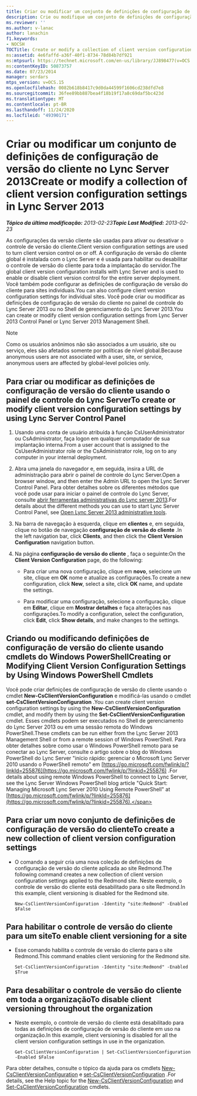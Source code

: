 ```yaml
---
title: Criar ou modificar um conjunto de definições de configuração de versão do cliente
description: Crie ou modifique um conjunto de definições de configuração de versão do cliente.
ms.reviewer: ''
ms.author: v-lanac
author: lanachin
f1.keywords:
- NOCSH
TOCTitle: Create or modify a collection of client version configuration settings
ms:assetid: 4e6faffd-a36f-40f1-8734-78d84b7df921
ms:mtpsurl: https://technet.microsoft.com/en-us/library/JJ898477(v=OCS.15)
ms:contentKeyID: 50873757
ms.date: 07/23/2014
manager: serdars
mtps_version: v=OCS.15
ms.openlocfilehash: 0082b618b8417c9d0da44599f1606cd238dfd7e8
ms.sourcegitcommit: 36fee89bb887bea4f18b19f17a8c69daf5bc423d
ms.translationtype: MT
ms.contentlocale: pt-BR
ms.lasthandoff: 11/24/2020
ms.locfileid: "49390171"
---
```

# <a name="create-or-modify-a-collection-of-client-version-configuration-settings-in-lync-server-2013"></a><span data-ttu-id="37d91-103">Criar ou modificar um conjunto de definições de configuração de versão do cliente no Lync Server 2013</span><span class="sxs-lookup"><span data-stu-id="37d91-103">Create or modify a collection of client version configuration settings in Lync Server 2013</span></span>

<div data-xmlns="http://www.w3.org/1999/xhtml">

<div class="topic" data-xmlns="http://www.w3.org/1999/xhtml" data-msxsl="urn:schemas-microsoft-com:xslt" data-cs="https://msdn.microsoft.com/">

<div data-asp="https://msdn2.microsoft.com/asp">



</div>

<div id="mainSection">

<div id="mainBody"><span data-ttu-id="37d91-104">

<span> </span></span><span class="sxs-lookup"><span data-stu-id="37d91-104">

<span> </span></span></span>

<span data-ttu-id="37d91-105">_**Tópico da última modificação:** 2013-02-23_</span><span class="sxs-lookup"><span data-stu-id="37d91-105">_**Topic Last Modified:** 2013-02-23_</span></span>

<span data-ttu-id="37d91-106">As configurações da versão cliente são usadas para ativar ou desativar o controle de versão do cliente.</span><span class="sxs-lookup"><span data-stu-id="37d91-106">Client version configuration settings are used to turn client version control on or off.</span></span> <span data-ttu-id="37d91-107">A configuração de versão do cliente global é instalada com o Lync Server e é usada para habilitar ou desabilitar o controle de versão do cliente para toda a implantação do servidor.</span><span class="sxs-lookup"><span data-stu-id="37d91-107">The global client version configuration installs with Lync Server and is used to enable or disable client version control for the entire server deployment.</span></span> <span data-ttu-id="37d91-108">Você também pode configurar as definições de configuração de versão do cliente para sites individuais.</span><span class="sxs-lookup"><span data-stu-id="37d91-108">You can also configure client version configuration settings for individual sites.</span></span> <span data-ttu-id="37d91-109">Você pode criar ou modificar as definições de configuração de versão do cliente no painel de controle do Lync Server 2013 ou no Shell de gerenciamento do Lync Server 2013.</span><span class="sxs-lookup"><span data-stu-id="37d91-109">You can create or modify client version configuration settings from Lync Server 2013 Control Panel or Lync Server 2013 Management Shell.</span></span>

<div>


> [!NOTE]
> <span data-ttu-id="37d91-110">Como os usuários anônimos não são associados a um usuário, site ou serviço, eles são afetados somente por políticas de nível global.</span><span class="sxs-lookup"><span data-stu-id="37d91-110">Because anonymous users are not associated with a user, site, or service, anonymous users are affected by global-level policies only.</span></span>



</div>

<div>

## <a name="to-create-or-modify-client-version-configuration-settings-by-using-lync-server-control-panel"></a><span data-ttu-id="37d91-111">Para criar ou modificar as definições de configuração de versão do cliente usando o painel de controle do Lync Server</span><span class="sxs-lookup"><span data-stu-id="37d91-111">To create or modify client version configuration settings by using Lync Server Control Panel</span></span>

1.  <span data-ttu-id="37d91-112">Usando uma conta de usuário atribuída à função CsUserAdministrator ou CsAdministrator, faça logon em qualquer computador de sua implantação interna.</span><span class="sxs-lookup"><span data-stu-id="37d91-112">From a user account that is assigned to the CsUserAdministrator role or the CsAdministrator role, log on to any computer in your internal deployment.</span></span>

2.  <span data-ttu-id="37d91-113">Abra uma janela do navegador e, em seguida, insira a URL de administração para abrir o painel de controle do Lync Server.</span><span class="sxs-lookup"><span data-stu-id="37d91-113">Open a browser window, and then enter the Admin URL to open the Lync Server Control Panel.</span></span> <span data-ttu-id="37d91-114">Para obter detalhes sobre os diferentes métodos que você pode usar para iniciar o painel de controle do Lync Server, consulte [abrir ferramentas administrativas do Lync server 2013](lync-server-2013-open-lync-server-administrative-tools.md).</span><span class="sxs-lookup"><span data-stu-id="37d91-114">For details about the different methods you can use to start Lync Server Control Panel, see [Open Lync Server 2013 administrative tools](lync-server-2013-open-lync-server-administrative-tools.md).</span></span>

3.  <span data-ttu-id="37d91-115">Na barra de navegação à esquerda, clique em **clientes** e, em seguida, clique no botão de navegação **configuração de versão do cliente** .</span><span class="sxs-lookup"><span data-stu-id="37d91-115">In the left navigation bar, click **Clients**, and then click the **Client Version Configuration** navigation button.</span></span>

4.  <span data-ttu-id="37d91-116">Na página **configuração de versão do cliente** , faça o seguinte:</span><span class="sxs-lookup"><span data-stu-id="37d91-116">On the **Client Version Configuration** page, do the following:</span></span>
    
      - <span data-ttu-id="37d91-117">Para criar uma nova configuração, clique em **novo**, selecione um site, clique em **OK** nome e atualize as configurações.</span><span class="sxs-lookup"><span data-stu-id="37d91-117">To create a new configuration, click **New**, select a site, click **OK** name, and update the settings.</span></span>
    
      - <span data-ttu-id="37d91-118">Para modificar uma configuração, selecione a configuração, clique em **Editar**, clique em **Mostrar detalhes** e faça alterações nas configurações.</span><span class="sxs-lookup"><span data-stu-id="37d91-118">To modify a configuration, select the configuration, click **Edit**, click **Show details**, and make changes to the settings.</span></span>

</div>

<div>

## <a name="creating-or-modifying-client-version-configuration-settings-by-using-windows-powershell-cmdlets"></a><span data-ttu-id="37d91-119">Criando ou modificando definições de configuração de versão do cliente usando cmdlets do Windows PowerShell</span><span class="sxs-lookup"><span data-stu-id="37d91-119">Creating or Modifying Client Version Configuration Settings by Using Windows PowerShell Cmdlets</span></span>

<span data-ttu-id="37d91-120">Você pode criar definições de configuração de versão do cliente usando o cmdlet **New-CsClientVersionConfiguration** e modificá-las usando o cmdlet **set-CsClientVersionConfiguration** .</span><span class="sxs-lookup"><span data-stu-id="37d91-120">You can create client version configuration settings by using the **New-CsClientVersionConfiguration** cmdlet, and modify them by using the **Set-CsClientVersionConfiguration** cmdlet.</span></span> <span data-ttu-id="37d91-121">Esses cmdlets podem ser executados no Shell de gerenciamento do Lync Server 2013 ou em uma sessão remota do Windows PowerShell.</span><span class="sxs-lookup"><span data-stu-id="37d91-121">These cmdlets can be run either from the Lync Server 2013 Management Shell or from a remote session of Windows PowerShell.</span></span> <span data-ttu-id="37d91-122">Para obter detalhes sobre como usar o Windows PowerShell remoto para se conectar ao Lync Server, consulte o artigo sobre o blog do Windows PowerShell do Lync Server "início rápido: gerenciar o Microsoft Lync Server 2010 usando o PowerShell remoto" em [https://go.microsoft.com/fwlink/p/?linkId=255876](https://go.microsoft.com/fwlink/p/?linkid=255876) .</span><span class="sxs-lookup"><span data-stu-id="37d91-122">For details about using remote Windows PowerShell to connect to Lync Server, see the Lync Server Windows PowerShell blog article "Quick Start: Managing Microsoft Lync Server 2010 Using Remote PowerShell" at [https://go.microsoft.com/fwlink/p/?linkId=255876](https://go.microsoft.com/fwlink/p/?linkid=255876).</span></span>

<div>

## <a name="to-create-a-new-collection-of-client-version-configuration-settings"></a><span data-ttu-id="37d91-123">Para criar um novo conjunto de definições de configuração de versão do cliente</span><span class="sxs-lookup"><span data-stu-id="37d91-123">To create a new collection of client version configuration settings</span></span>

  - <span data-ttu-id="37d91-124">O comando a seguir cria uma nova coleção de definições de configuração de versão do cliente aplicada ao site Redmond.</span><span class="sxs-lookup"><span data-stu-id="37d91-124">The following command creates a new collection of client version configuration settings applied to the Redmond site.</span></span> <span data-ttu-id="37d91-125">Neste exemplo, o controle de versão do cliente está desabilitado para o site Redmond.</span><span class="sxs-lookup"><span data-stu-id="37d91-125">In this example, client versioning is disabled for the Redmond site.</span></span>
    
        New-CsClientVersionConfiguration -Identity "site:Redmond" -Enabled $False

</div>

<div>

## <a name="to-enable-client-versioning-for-a-site"></a><span data-ttu-id="37d91-126">Para habilitar o controle de versão do cliente para um site</span><span class="sxs-lookup"><span data-stu-id="37d91-126">To enable client versioning for a site</span></span>

  - <span data-ttu-id="37d91-127">Esse comando habilita o controle de versão do cliente para o site Redmond.</span><span class="sxs-lookup"><span data-stu-id="37d91-127">This command enables client versioning for the Redmond site.</span></span>
    
        Set-CsClientVersionConfiguration -Identity "site:Redmond" -Enabled $True

</div>

<div>

## <a name="to-disable-client-versioning-throughout-the-organization"></a><span data-ttu-id="37d91-128">Para desabilitar o controle de versão do cliente em toda a organização</span><span class="sxs-lookup"><span data-stu-id="37d91-128">To disable client versioning throughout the organization</span></span>

  - <span data-ttu-id="37d91-129">Neste exemplo, o controle de versão do cliente está desabilitado para todas as definições de configuração de versão do cliente em uso na organização.</span><span class="sxs-lookup"><span data-stu-id="37d91-129">In this example, client versioning is disabled for all the client version configuration settings in use in the organization.</span></span>
    
        Get-CsClientVersionConfiguration | Set-CsClientVersionConfiguration  -Enabled $False

</div>

<span data-ttu-id="37d91-130">Para obter detalhes, consulte o tópico da ajuda para os cmdlets [New-CsClientVersionConfiguration](https://technet.microsoft.com/library/Gg399029(v=OCS.15)) e [set-CsClientVersionConfiguration](https://technet.microsoft.com/library/Gg398623(v=OCS.15)) .</span><span class="sxs-lookup"><span data-stu-id="37d91-130">For details, see the Help topic for the [New-CsClientVersionConfiguration](https://technet.microsoft.com/library/Gg399029(v=OCS.15)) and [Set-CsClientVersionConfiguration](https://technet.microsoft.com/library/Gg398623(v=OCS.15)) cmdlets.</span></span>

<span data-ttu-id="37d91-131"></div>

</div>

<span> </span>

</div>

</div>

</span><span class="sxs-lookup"><span data-stu-id="37d91-131"></div>

</div>

<span> </span>

</div>

</div>

</span></span></div>

